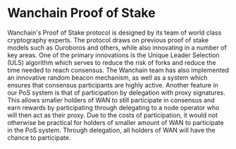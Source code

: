 # Wanchain Proof of Stake

Wanchain's Proof of Stake protocol is designed by its team of world class cryptography experts. The protocol draws on previous proof of stake models such as Ouroboros and others, while also innovating in a number of key areas. One of the primary innovations is the Unique Leader Selection (ULS) algorithm which serves to reduce the risk of forks and reduce the time needed to reach consensus. The Wanchain team has also implemented an innovative random beacon mechanism, as well as a system which ensures that consensus participants are highly active. Another feature in our PoS system is that of participation by delegation with proxy signatures. This allows smaller holders of WAN to still participate in consensus and earn rewards by participating through delegating to a node operator who will then act as their proxy. Due to the costs of participation, it would not otherwise be practical for holders of smaller amount of WAN to participate in the PoS system. Through delegation, all holders of WAN will have the chance to participate. 